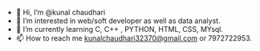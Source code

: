 - 👋 Hi, I’m @kunal chaudhari
- 👀 I’m interested in web/soft developer as well as data analyst.
- 🌱 I’m currently learning C, C++ , PYTHON, HTML, CSS, MYsql. 
- 📫 How to reach me kunalchaudhari32370@gmail.com or 7972722953.

<!---
kckingpc/kckingpc is a ✨ special ✨ repository because its `README.md` (this file) appears on your GitHub profile.
You can click the Preview link to take a look at your changes.
--->
